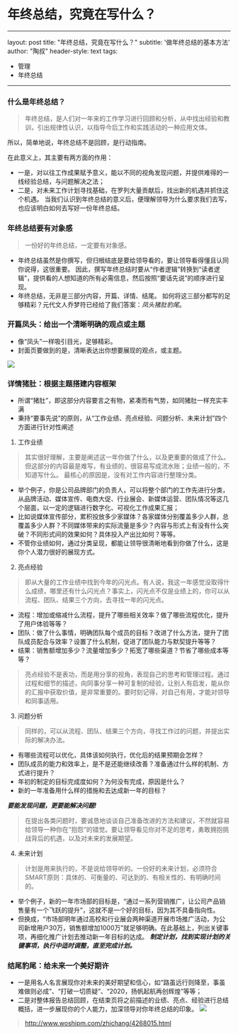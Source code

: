 # 年终总结，究竟在写什么？
---
layout: post
title: "年终总结，究竟在写什么？"
subtitle: '做年终总结的基本方法'
author: "陶叔"
header-style: text
tags:
- 管理
- 年终总结
---

### 什么是年终总结？
> 年终总结，是人们对一年来的工作学习进行回顾和分析，从中找出经验和教训，引出规律性认识，以指导今后工作和实践活动的一种应用文体。

所以，简单地说，年终总结不是回顾，是行动指南。

在此意义上，其主要有两方面的作用：
- 一是，对以往工作成果赋予意义，能以不同的视角发现问题，并提供难得的一线经验总结，与问题解决之法；
- 二是，对未来工作计划寻找基础，在罗列大量贡献后，找出新的机遇并抓住这个机遇。
  当我们认识到年终总结的意义后，便理解领导为什么要求我们去写，也应该明白如何去写好一份年终总结。

### 年终总结要有对象感
> 一份好的年终总结，一定要有对象感。

- 年终总结虽然是你撰写，但归根结底是要给领导看的，要让领导看得懂且认同你说得，这很重要。
  因此，撰写年终总结时要从“作者逻辑”转换到“读者逻辑”，提供看的人想知道的所有必需信息，然后按照“要话先说”的顺序进行呈现。
- 年终总结，无非是三部分内容，开篇、详情、结尾。 如何将这三部分都写的足够精彩？元代文人乔梦符已经给了我们答案：_凤头猪肚豹尾_。

### 开篇凤头：给出一个清晰明确的观点或主题
- 像“凤头”一样吸引目光，足够精彩。
- 封面页要做到的是，清晰表达出你想要展现的观点，或主题。

![](https://tjj006-1302037511.cos.ap-shanghai.myqcloud.com/2021/11/29/16381892606874.jpg)

### 详情猪肚：根据主题搭建内容框架
- 所谓“猪肚”，即这部分内容要言之有物，紧凑而有气势，如同猪肚一样充实丰满
- 秉持“要事先说”的原则，从“工作业绩、亮点经验、问题分析、未来计划”四个方面进行针对性阐述

1. 工作业绩
> 其实很好理解，主要是阐述这一年你做了什么，以及更重要的做成了什么。
但这部分的内容最是难写，有业绩的，很容易写成流水账；业绩一般的，不知道写什么。
最核心的原因是，没有对工作内容进行整理分类。

- 举个例子，你是公司品牌部门的负责人，可以将整个部门的工作先进行分类，从品牌活动、媒体宣传、电商大促、行业展会、新媒体运营、团队情况等这几个层面，以一定的逻辑进行数字化、可视化工作成果汇报；
- 比如说媒体宣传部分，累积投放多少家媒体？各家媒体分别覆盖多少人群，总覆盖多少人群？不同媒体带来的实际流量是多少？内容与形式上有没有什么突破？不同形式间的效果如何？具体投入产出比如何？等等。
- 不管你业绩如何，通过分类呈现，都能让领导很清晰地看到你做了什么，这是你个人潜力很好的展现方式。

2. 亮点经验
> 即从大量的工作业绩中找到今年的闪光点。有人说，我这一年感觉没取得什么成绩，哪里还有什么闪光点？事实上，闪光点不仅是业绩上的，你可以从流程、团队、结果三个方向，去寻找一年的闪光点。
- 流程：增加或缩减什么流程，提升了哪些相关效率？做了哪些流程优化，提升了用户体验等等？
- 团队：做了什么事情，明确团队每个成员的目标？改进了什么方法，提升了团队成员配合与效率？设置了什么机制，促进了团队能力与默契提升等等？
- 结果：销售额增加多少？流量增加多少？拓宽了哪些渠道？节省了哪些成本等等？

> 亮点经验不是表功，而是用分享的视角，表现自己的思考和管理过程。通过过程和细节的描述，向同事分享一种可复制的经验，让别人有启发，能从你的汇报中获取价值，是非常重要的。要时刻记得，对自己有用，才能对领导和同事适用。

3. 问题分析
> 同样的，可以从流程、团队、结果三个方向，寻找工作过的问题，并提出实际的解决办法。
- 有哪些流程可以优化，具体该如何执行，优化后的结果预期会怎样？
- 团队成员的能力和效率上，是不是还能继续改善？准备通过什么样的机制、方式进行提升？
- 年初的制定的目标完成度如何？为何没有完成，原因是什么？
- 新的一年准备用什么样的措施和去达成新一年的目标？

***要能发现问题，更要能解决问题!***

> 在提出各类问题时，要诚恳地谈谈自己准备改进的方法和建议，不然就容易给领导一种你在“抱怨”的错觉。要让领导看见你对不足的思考，勇敢拥抱挑战背后的机遇，以及对未来的发展期望。

4. 未来计划
> 计划是用来执行的，不是说给领导听的。一份好的未来计划，必须符合SMART原则：具体的、可衡量的、可达到的、有相关性的、有明确时间的。
- 举个例子，新的一年市场部的目标是，“通过一系列营销推广，让公司产品销售量有一个飞跃的提升”，这就不是一个好的目标，因为其不具备指向性。
- 但换成，“市场部明年通过高校和行业展会两种渠道开展市场推广活动，为公司新增用户30万，销售额增加1000万”就足够明确。在此基础上，列出关键事项，再细化推广计划去推动新一年目标的达成。
  ***制定计划，找到实现计划的关键事项，执行中适时调整，直至完成计划。***

### 结尾豹尾：给未来一个美好期许
- 一是用名人名言展现你对未来的美好期望和信心，如“路虽远行则降至，事虽难做则必成”、“打破一切质疑”、“2020，扬帆起航再创辉煌”等等；
- 二是对整体报告总结回顾，在结束页将之前描述的业绩、亮点、经验进行总结概括，进一步展现你的个人能力，加深领导对你年终总结的印象。
  ![](https://tjj006-1302037511.cos.ap-shanghai.myqcloud.com/2021/11/29/16381893970436.jpg)

  
> http://www.woshipm.com/zhichang/4268015.html

